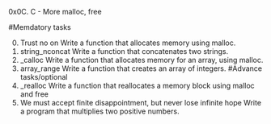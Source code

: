 0x0C. C - More malloc, free

#Memdatory tasks

0. Trust no on
Write a function that allocates memory using malloc.
1. string_nconcat
Write a function that concatenates two strings.
2. _calloc
Write a function that allocates memory for an array, using malloc.
3. array_range
Write a function that creates an array of integers.
#Advance tasks/optional
4. _realloc
Write a function that reallocates a memory block using malloc and free
5. We must accept finite disappointment, but never lose infinite hope
Write a program that multiplies two positive numbers.
